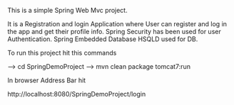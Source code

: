 This is a simple Spring Web Mvc project.

It is a Registration and login Application where User can register and log in the app and get their profile info.
Spring Security has been used for user Authentication.
Spring Embedded Database HSQLD used for DB.

To run this project hit this commands

--> cd SpringDemoProject
--> mvn clean package tomcat7:run

In browser Address Bar hit

http://localhost:8080/SpringDemoProject/login



